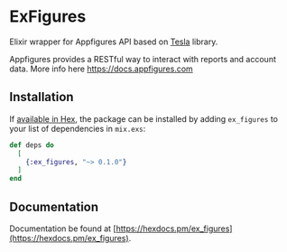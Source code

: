 # ExFigures

Elixir wrapper for Appfigures API based on [Tesla](https://github.com/teamon/tesla) library.

Appfigures provides a RESTful way to interact with reports and account data.
More info here https://docs.appfigures.com

## Installation

If [available in Hex](https://hex.pm/docs/publish), the package can be installed
by adding `ex_figures` to your list of dependencies in `mix.exs`:

```elixir
def deps do
  [
    {:ex_figures, "~> 0.1.0"}
  ]
end
```

## Documentation
Documentation be found at [https://hexdocs.pm/ex_figures](https://hexdocs.pm/ex_figures).
